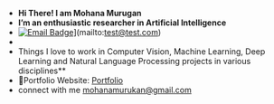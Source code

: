 -  **Hi There! I am Mohana Murugan**
-  **I’m an enthusiastic researcher in Artificial Intelligence**
-  [![Email Badge]([https://img.shields.io/badge/Gmail-Contact_Me-green?style=flat-square&logo=gmail&logoColor=FFFFFF&labelColor=3A3B3C&color=62F1CD)](https://img.shields.io/badge/mohanamurukan%40gmail.com-red?logo=gmail&logoColor=white)](mailto:test@test.com)
-  
- Things I love to work in Computer Vision, Machine Learning, Deep Learning and Natural Language Processing projects in various disciplines**
- 🎯Portfolio Website: [Portfolio]()
- connect with me mohanamurukan@gmail.com
  

<!---
Mohana-AI/Mohana-AI is a ✨ special ✨ repository because its `README.md` (this file) appears on your GitHub profile.
You can click the Preview link to take a look at your changes.
--->
